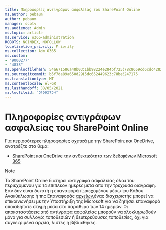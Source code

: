 ```yaml
---
title: Πληροφορίες αντιγράφων ασφαλείας του SharePoint Online
ms.author: pebaum
author: pebaum
manager: scotv
ms.audience: Admin
ms.topic: article
ms.service: o365-administration
ROBOTS: NOINDEX, NOFOLLOW
localization_priority: Priority
ms.collection: Adm_O365
ms.custom:
- "9000277"
- "4838"
ms.openlocfilehash: 54a671586a48b03c1bb98224e284bf725b78c8659cd6cdc428218cde5d99b841
ms.sourcegitcommit: b5f7da89a650d2915dc652449623c78be6247175
ms.translationtype: MT
ms.contentlocale: el-GR
ms.lasthandoff: 08/05/2021
ms.locfileid: "54093734"
---
```

# <a name="sharepoint-online-backup-information"></a>Πληροφορίες αντιγράφων ασφαλείας του SharePoint Online

Για περισσότερες πληροφορίες σχετικά με την SharePoint και OneDrive, ανατρέξτε στα θέμα:

- [SharePoint και OneDrive την ανθεκτικότητα των δεδομένων Microsoft 365](https://docs.microsoft.com/compliance/assurance/assurance-sharepoint-onedrive-data-resiliency)

> [!NOTE]
> Το SharePoint Online διατηρεί αντίγραφα ασφαλείας όλου του περιεχομένου για 14 επιπλέον ημέρες μετά από την τρέχουσα διαγραφή. Εάν δεν είναι δυνατή [](https://support.microsoft.com/office/restore-deleted-items-from-the-site-collection-recycle-bin-5fa924ee-16d7-487b-9a0a-021b9062d14b) η επαναφορά περιεχομένου μέσω του Κάδου Ανακύκλωσης ή της Επαναφοράς [αρχείων,](https://support.microsoft.com/office/restore-your-onedrive-fa231298-759d-41cf-bcd0-25ac53eb8a15)ένας διαχειριστής μπορεί να επικοινωνήσει με την Υποστήριξη της Microsoft για να ζητήσει επαναφορά οποιαδήποτε στιγμή μέσα στο παράθυρο των 14 ημερών. Οι αποκαταστάσεις από αντίγραφα ασφαλείας μπορούν να ολοκληρωθούν μόνο για συλλογές τοποθεσιών ή δευτερεύουσες τοποθεσίες, όχι για συγκεκριμένα αρχεία, λίστες ή βιβλιοθήκες.
